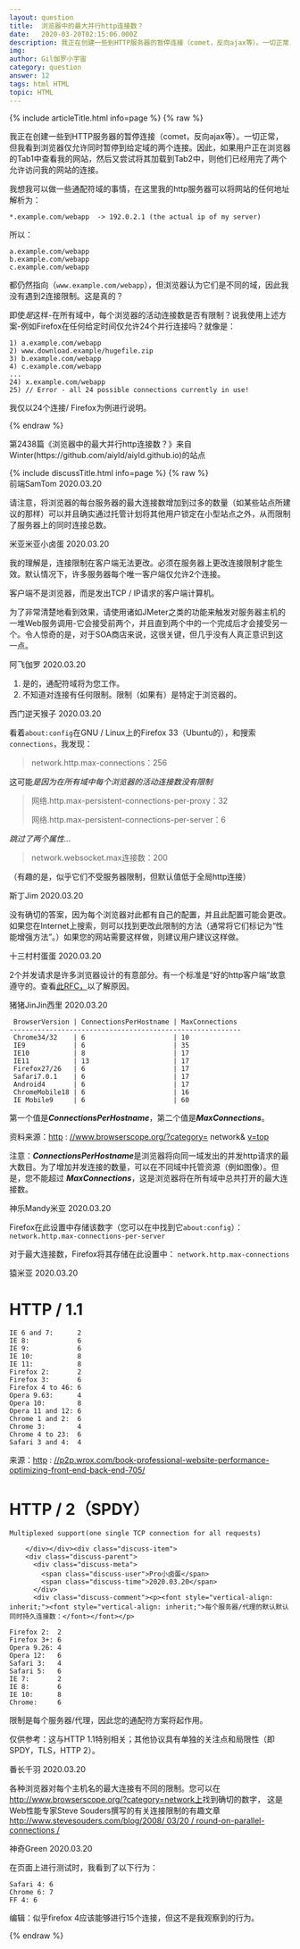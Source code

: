 ```yaml
---
layout: question
title:  浏览器中的最大并行http连接数？
date:   2020-03-20T02:15:06.000Z
description: 我正在创建一些到HTTP服务器的暂停连接（comet，反向ajax等）。一切正常，但我看到浏览器仅允许同时暂停到给定域的两个连接。因此，如果用户正在浏览器...
img: 
author: Gil伽罗小宇宙
category: question
answer: 12
tags: html HTML
topic: HTML
---
```

<div class="article-root">
  <div class="article">
    {% include articleTitle.html info=page %}
    {% raw %}
    <div class="article-content"><p><font style="vertical-align: inherit;"><font style="vertical-align: inherit;">我正在创建一些到HTTP服务器的暂停连接（comet，反向ajax等）。</font><font style="vertical-align: inherit;">一切正常，但我看到浏览器仅允许同时暂停到给定域的两个连接。</font><font style="vertical-align: inherit;">因此，如果用户正在浏览器的Tab1中查看我的网站，然后又尝试将其加载到Tab2中，则他们已经用完了两个允许访问我的网站的连接。</font></font></p>

<p><font style="vertical-align: inherit;"><font style="vertical-align: inherit;">我想我可以做一些通配符域的事情，在这里我的http服务器可以将网站的任何地址解析为：</font></font></p>

<pre><code>*.example.com/webapp  -&gt; 192.0.2.1 (the actual ip of my server)
</code></pre>

<p><font style="vertical-align: inherit;"><font style="vertical-align: inherit;">所以：</font></font></p>

<pre><code>a.example.com/webapp<font></font>
b.example.com/webapp<font></font>
c.example.com/webapp<font></font>
</code></pre>

<p><font style="vertical-align: inherit;"><font style="vertical-align: inherit;">都仍然指向（</font></font><code>www.example.com/webapp</code><font style="vertical-align: inherit;"><font style="vertical-align: inherit;">），但浏览器认为它们是不同的域，因此我没有遇到2连接限制。</font><font style="vertical-align: inherit;">这是真的？</font></font></p>

<p><font style="vertical-align: inherit;"><font style="vertical-align: inherit;">即使</font></font><em><font style="vertical-align: inherit;"><font style="vertical-align: inherit;">是</font></font></em><font style="vertical-align: inherit;"><font style="vertical-align: inherit;">这样-在所有域中，每个浏览器的活动连接数是否有限制？</font><font style="vertical-align: inherit;">说我使用上述方案-例如Firefox在任何给定时间仅允许24个并行连接吗？</font><font style="vertical-align: inherit;">就像是：</font></font></p>

<pre><code>1) a.example.com/webapp<font></font>
2) www.download.example/hugefile.zip<font></font>
3) b.example.com/webapp<font></font>
4) c.example.com/webapp<font></font>
...<font></font>
24) x.example.com/webapp<font></font>
25) // Error - all 24 possible connections currently in use!<font></font>
</code></pre>

<p><font style="vertical-align: inherit;"><font style="vertical-align: inherit;">我仅以24个连接/ Firefox为例进行说明。</font></font></p></div>
    {% endraw %}
  </div>
  <p class="winter_mark">第2438篇《浏览器中的最大并行http连接数？》来自Winter(https://github.com/aiyld/aiyld.github.io)的站点</p>
  <div class="discuss-wrapper">
    {% include discussTitle.html info=page %}
    {% raw %}
    <div class="discuss-item">
        <div class="discuss-parent">
          <div class="discuss-meta">
            <span class="discuss-user">前端SamTom</span>
            <span class="discuss-time">2020.03.20</span>
          </div>
          <div class="discuss-comment"><p><font style="vertical-align: inherit;"><font style="vertical-align: inherit;">请注意，将浏览器的每台服务器的最大连接数增加到过多的数量（如某些站点所建议的那样）可以并且确实通过托管计划将其他用户锁定在小型站点之外，从而限制了服务器上的同时连接总数。</font></font></p></div>
        </div></div><div class="discuss-item">
        <div class="discuss-parent">
          <div class="discuss-meta">
            <span class="discuss-user">米亚米亚小卤蛋</span>
            <span class="discuss-time">2020.03.20</span>
          </div>
          <div class="discuss-comment"><p><font style="vertical-align: inherit;"><font style="vertical-align: inherit;">我的理解是，连接限制在客户端无法更改。</font><font style="vertical-align: inherit;">必须在服务器上更改连接限制才能生效。</font><font style="vertical-align: inherit;">默认情况下，许多服务器每个唯一客户端仅允许2个连接。</font></font></p>

<p><font style="vertical-align: inherit;"><font style="vertical-align: inherit;">客户端不是浏览器，而是发出TCP / IP请求的客户端计算机。</font></font></p>

<p><font style="vertical-align: inherit;"><font style="vertical-align: inherit;">为了非常清楚地看到效果，请使用诸如JMeter之类的功能来触发对服务器主机的一堆Web服务调用-它会接受前两个，并且直到两个中的一个完成后才会接受另一个。</font><font style="vertical-align: inherit;">令人惊奇的是，对于SOA商店来说，这很关键，但几乎没有人真正意识到这一点。</font></font></p></div>
        </div></div><div class="discuss-item">
        <div class="discuss-parent">
          <div class="discuss-meta">
            <span class="discuss-user">阿飞伽罗</span>
            <span class="discuss-time">2020.03.20</span>
          </div>
          <div class="discuss-comment"><ol>
<li><font style="vertical-align: inherit;"><font style="vertical-align: inherit;">是的，通配符域将为您工作。</font></font></li>
<li><font style="vertical-align: inherit;"><font style="vertical-align: inherit;">不知道对连接有任何限制。</font><font style="vertical-align: inherit;">限制（如果有）是特定于浏览器的。</font></font></li>
</ol></div>
        </div></div><div class="discuss-item">
        <div class="discuss-parent">
          <div class="discuss-meta">
            <span class="discuss-user">西门逆天猴子</span>
            <span class="discuss-time">2020.03.20</span>
          </div>
          <div class="discuss-comment"><p><font style="vertical-align: inherit;"><font style="vertical-align: inherit;">看着</font></font><code>about:config</code><font style="vertical-align: inherit;"><font style="vertical-align: inherit;">在GNU / Linux上的Firefox 33（Ubuntu的），和搜索</font></font><code>connections</code><font style="vertical-align: inherit;"><font style="vertical-align: inherit;">，我发现：</font></font></p>

<blockquote>
  <p><font style="vertical-align: inherit;"><font style="vertical-align: inherit;">network.http.max-connections：256</font></font></p>
</blockquote>

<p><font style="vertical-align: inherit;"><font style="vertical-align: inherit;">这可能</font></font><em><font style="vertical-align: inherit;"><font style="vertical-align: inherit;">是因为在所有域中每个浏览器的活动连接数没有限制</font></font></em></p>

<blockquote>
  <p><font style="vertical-align: inherit;"><font style="vertical-align: inherit;">网络.http.max-persistent-connections-per-proxy：32</font></font></p>
  
  <p><font style="vertical-align: inherit;"><font style="vertical-align: inherit;">网络.http.max-persistent-connections-per-server：6 </font></font></p>
</blockquote>

<p><em><font style="vertical-align: inherit;"><font style="vertical-align: inherit;">跳过了两个属性...</font></font></em></p>

<blockquote>
  <p><font style="vertical-align: inherit;"><font style="vertical-align: inherit;">network.websocket.max连接数：200 </font></font></p>
</blockquote>

<p><font style="vertical-align: inherit;"><font style="vertical-align: inherit;">（有趣的是，似乎它们不受服务器限制，但默认值低于全局http连接）</font></font></p></div>
        </div></div><div class="discuss-item">
        <div class="discuss-parent">
          <div class="discuss-meta">
            <span class="discuss-user">斯丁Jim</span>
            <span class="discuss-time">2020.03.20</span>
          </div>
          <div class="discuss-comment"><p><font style="vertical-align: inherit;"><font style="vertical-align: inherit;">没有确切的答案，因为每个浏览器对此都有自己的配置，并且此配置可能会更改。</font><font style="vertical-align: inherit;">如果您在Internet上搜索，则可以找到更改此限制的方法（通常将它们标记为“性能增强方法”。）如果您的网站需要这样做，则建议用户建议这样做。</font></font></p></div>
        </div></div><div class="discuss-item">
        <div class="discuss-parent">
          <div class="discuss-meta">
            <span class="discuss-user">十三村村蛋蛋</span>
            <span class="discuss-time">2020.03.20</span>
          </div>
          <div class="discuss-comment"><p><font style="vertical-align: inherit;"><font style="vertical-align: inherit;">2个并发请求是许多浏览器设计的有意部分。</font><font style="vertical-align: inherit;">有一个标准是“好的http客户端”故意遵守的。</font><font style="vertical-align: inherit;">查看</font></font><a href="http://www.ietf.org/rfc/rfc2616.txt" rel="noreferrer"><font style="vertical-align: inherit;"><font style="vertical-align: inherit;">此RFC，</font></font></a><font style="vertical-align: inherit;"><font style="vertical-align: inherit;">以了解原因。</font></font></p></div>
        </div></div><div class="discuss-item">
        <div class="discuss-parent">
          <div class="discuss-meta">
            <span class="discuss-user">猪猪JinJin西里</span>
            <span class="discuss-time">2020.03.20</span>
          </div>
          <div class="discuss-comment"><pre><code> BrowserVersion | ConnectionsPerHostname | MaxConnections<font></font>
----------------------------------------------------------<font></font>
 Chrome34/32    | 6                      | 10<font></font>
 IE9            | 6                      | 35<font></font>
 IE10           | 8                      | 17<font></font>
 IE11           | 13                     | 17<font></font>
 Firefox27/26   | 6                      | 17<font></font>
 Safari7.0.1    | 6                      | 17<font></font>
 Android4       | 6                      | 17<font></font>
 ChromeMobile18 | 6                      | 16<font></font>
 IE Mobile9     | 6                      | 60<font></font>
</code></pre>

<p><font style="vertical-align: inherit;"><font style="vertical-align: inherit;">第一个值是</font></font><strong><em><font style="vertical-align: inherit;"><font style="vertical-align: inherit;">ConnectionsPerHostname</font></font></em></strong><font style="vertical-align: inherit;"><font style="vertical-align: inherit;">，第二个值是</font></font><strong><em><font style="vertical-align: inherit;"><font style="vertical-align: inherit;">MaxConnections</font></font></em></strong><font style="vertical-align: inherit;"><font style="vertical-align: inherit;">。</font></font></p>

<p><font style="vertical-align: inherit;"><font style="vertical-align: inherit;">资料来源：</font><a href="http://www.browserscope.org/?category=network&amp;v=top" rel="noreferrer"><font style="vertical-align: inherit;">http</font></a><font style="vertical-align: inherit;"> : </font><a href="http://www.browserscope.org/?category=network&amp;v=top" rel="noreferrer"><font style="vertical-align: inherit;">//www.browserscope.org/?category=</font></a><font style="vertical-align: inherit;"> network&amp; </font></font><a href="http://www.browserscope.org/?category=network&amp;v=top" rel="noreferrer"><font style="vertical-align: inherit;"><font style="vertical-align: inherit;">v=top</font></font></a></p>

<p><font style="vertical-align: inherit;"><font style="vertical-align: inherit;">注意：</font></font><strong><em><font style="vertical-align: inherit;"><font style="vertical-align: inherit;">ConnectionsPerHostname</font></font></em></strong><font style="vertical-align: inherit;"><font style="vertical-align: inherit;">是浏览器将向同一域发出的并发http请求的最大数目。</font><font style="vertical-align: inherit;">为了增加并发连接的数量，可以在不同域中托管资源（例如图像）。</font><font style="vertical-align: inherit;">但是，您不能超过 
 </font></font><strong><em><font style="vertical-align: inherit;"><font style="vertical-align: inherit;">MaxConnections</font></font></em></strong><font style="vertical-align: inherit;"><font style="vertical-align: inherit;">，这是浏览器将在所有域中总共打开的最大连接数。</font></font></p></div>
        </div></div><div class="discuss-item">
        <div class="discuss-parent">
          <div class="discuss-meta">
            <span class="discuss-user">神乐Mandy米亚</span>
            <span class="discuss-time">2020.03.20</span>
          </div>
          <div class="discuss-comment"><p><font style="vertical-align: inherit;"><font style="vertical-align: inherit;">Firefox在此设置中存储该数字（您可以在中找到它</font></font><code>about:config</code><font style="vertical-align: inherit;"><font style="vertical-align: inherit;">）：</font></font><code>network.http.max-connections-per-server</code></p>

<p><font style="vertical-align: inherit;"><font style="vertical-align: inherit;">对于最大连接数，Firefox将其存储在此设置中： </font></font><code>network.http.max-connections</code></p></div>
        </div></div><div class="discuss-item">
        <div class="discuss-parent">
          <div class="discuss-meta">
            <span class="discuss-user">猿米亚</span>
            <span class="discuss-time">2020.03.20</span>
          </div>
          <div class="discuss-comment"><h1><font style="vertical-align: inherit;"><font style="vertical-align: inherit;">HTTP / 1.1</font></font></h1>

<pre><code>IE 6 and 7:      2<font></font>
IE 8:            6<font></font>
IE 9:            6<font></font>
IE 10:           8<font></font>
IE 11:           8<font></font>
Firefox 2:       2<font></font>
Firefox 3:       6<font></font>
Firefox 4 to 46: 6<font></font>
Opera 9.63:      4<font></font>
Opera 10:        8<font></font>
Opera 11 and 12: 6<font></font>
Chrome 1 and 2:  6<font></font>
Chrome 3:        4<font></font>
Chrome 4 to 23:  6<font></font>
Safari 3 and 4:  4<font></font>
</code></pre>

<p><font style="vertical-align: inherit;"><font style="vertical-align: inherit;">来源：</font><a href="http://p2p.wrox.com/book-professional-website-performance-optimizing-front-end-back-end-705/" rel="noreferrer"><font style="vertical-align: inherit;">http</font></a><font style="vertical-align: inherit;"> : </font></font><a href="http://p2p.wrox.com/book-professional-website-performance-optimizing-front-end-back-end-705/" rel="noreferrer"><font style="vertical-align: inherit;"><font style="vertical-align: inherit;">//p2p.wrox.com/book-professional-website-performance-optimizing-front-end-back-end-705/</font></font></a></p>

<h1><font style="vertical-align: inherit;"><font style="vertical-align: inherit;">HTTP / 2（SPDY）</font></font></h1>

<pre><code>Multiplexed support(one single TCP connection for all requests)
</code></pre></div>
        </div></div><div class="discuss-item">
        <div class="discuss-parent">
          <div class="discuss-meta">
            <span class="discuss-user">Pro小卤蛋</span>
            <span class="discuss-time">2020.03.20</span>
          </div>
          <div class="discuss-comment"><p><font style="vertical-align: inherit;"><font style="vertical-align: inherit;">每个服务器/代理的默认默认同时持久连接数：</font></font></p>

<pre><code>Firefox 2:  2<font></font>
Firefox 3+: 6<font></font>
Opera 9.26: 4<font></font>
Opera 12:   6<font></font>
Safari 3:   4<font></font>
Safari 5:   6<font></font>
IE 7:       2<font></font>
IE 8:       6<font></font>
IE 10:      8<font></font>
Chrome:     6<font></font>
</code></pre>

<p><font style="vertical-align: inherit;"><font style="vertical-align: inherit;">限制是每个服务器/代理，因此您的通配符方案将起作用。</font></font></p>

<p><font style="vertical-align: inherit;"><font style="vertical-align: inherit;">仅供参考：这与HTTP 1.1特别相关；</font><font style="vertical-align: inherit;">其他协议具有单独的关注点和局限性（即SPDY，TLS，HTTP 2）。</font></font></p></div>
        </div></div><div class="discuss-item">
        <div class="discuss-parent">
          <div class="discuss-meta">
            <span class="discuss-user">番长千羽</span>
            <span class="discuss-time">2020.03.20</span>
          </div>
          <div class="discuss-comment"><p><font style="vertical-align: inherit;"><font style="vertical-align: inherit;">各种浏览器对每个主机名的最大连接有不同的限制。</font><font style="vertical-align: inherit;">您可以在</font></font><a href="http://www.browserscope.org/?category=network" rel="noreferrer"><font style="vertical-align: inherit;"><font style="vertical-align: inherit;">http://www.browserscope.org/?category=network上</font></font></a><font style="vertical-align: inherit;"><font style="vertical-align: inherit;">找到确切的数字，</font><font style="vertical-align: inherit;">
这是Web性能专家Steve Souders撰写的有关连接限制的有趣文章</font></font><a href="http://www.stevesouders.com/blog/2008/03/20/roundup-on-parallel-connections/" rel="noreferrer"><font style="vertical-align: inherit;"><font style="vertical-align: inherit;">http://www.stevesouders.com/blog/2008/ 03/20 / round-on-parallel-connections /</font></font></a></p></div>
        </div></div><div class="discuss-item">
        <div class="discuss-parent">
          <div class="discuss-meta">
            <span class="discuss-user">神奇Green</span>
            <span class="discuss-time">2020.03.20</span>
          </div>
          <div class="discuss-comment"><p><font style="vertical-align: inherit;"><font style="vertical-align: inherit;">在页面上进行测试时，我看到了以下行为：</font></font></p>

<pre><code>Safari 4: 6  <font></font>
Chrome 6: 7  <font></font>
FF 4: 6<font></font>
</code></pre>

<p><font style="vertical-align: inherit;"><font style="vertical-align: inherit;">编辑：似乎firefox 4应该能够进行15个连接，但这不是我观察到的行为。</font></font></p></div>
        </div></div>
    {% endraw %}
  </div>
<div>
